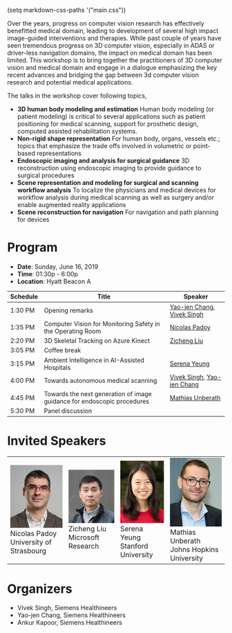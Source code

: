 (setq markdown-css-paths '("main.css"))

Over the years, progress on computer vision research has effectively benefitted medical domain, leading to development of several high impact image-guided interventions and therapies. While past couple of years have seen tremendous progress on 3D computer vision, especially in ADAS or driver-less navigation domains, the impact on medical domain has been limited. This workshop is to bring together the practitioners of 3D computer vision and medical domain and engage in a dialogue emphasizing the key recent advances and bridging the gap between 3d computer vision research and potential medical applications. 

The talks in the workshop cover following topics,
- **3D human body modeling and estimation**
Human body modeling (or patient modeling) is critical to several applications such as patient positioning for medical scanning, support for prosthetic design, computed assisted rehabilitation systems.
- **Non-rigid shape representation**
For human body, organs, vessels etc.; topics that emphasize the trade offs involved in volumetric or point-based representations
- **Endoscopic imaging and analysis for surgical guidance**
3D reconstruction using endoscopic imaging to provide guidance to surgical procedures
- **Scene representation and modeling for surgical and scanning workflow analysis** To localize the physicians and medical devices for workflow analysis during medical scanning as well as surgery and/or enable augmented reality applications
- **Scene reconstruction for navigation**
For navigation and path planning for devices

# Program
 
- **Date**: Sunday, June 16, 2019
- **Time**: 01:30p - 6:00p
- **Location**: Hyatt Beacon A

| Schedule        | Title         | Speaker       |
| --------------- | ------------- | ------------- |
| 1:30 PM  | Opening remarks  | [Yao-jen Chang](https://kevinyjchang.github.io/), [Vivek Singh](https://scholar.google.com/citations?user=E9-rksMAAAAJ&hl=en)|
| 1:35 PM  | Computer Vision for Monitoring Safety in the Operating Room  | [Nicolas Padoy](http://camma.u-strasbg.fr/npadoy) |
| 2:20 PM  | 3D Skeletal Tracking on Azure Kinect  | [Zicheng Liu](https://www.microsoft.com/en-us/research/people/zliu/) |
| 3:05 PM  | Coffee break | 
| 3:15 PM  | Ambient Intelligence in AI-Assisted Hospitals | [Serena Yeung](http://ai.stanford.edu/~syyeung/) |
| 4:00 PM  | Towards autonomous medical scanning | [Vivek Singh](https://scholar.google.com/citations?user=E9-rksMAAAAJ&hl=en), [Yao-jen Chang](https://kevinyjchang.github.io/) |
| 4:45 PM  | Towards the next generation of image guidance for endoscopic procedures | [Mathias Unberath](https://www.cs.jhu.edu/faculty/mathias-unberath/) |
| 5:30 PM  | Panel discussion |

# Invited Speakers
<table>
  <tr>
    <td>
      <img src='./images/nicolas_padoy.png' width="160" /><br/>
      <font size="3">Nicolas Padoy<br/>University of Strasbourg</font>
    </td>
    <td>
      <img src='./images/zicheng_liu.png' width="164" /><br/>
      <font size="3">Zicheng Liu<br/>Microsoft Research</font>
    </td>
    <td>
      <img src='./images/serena_young.png' width="136" /><br/>
      <font size="3">Serena Yeung<br/>Stanford University</font>
    </td>
    <td>
      <img src='./images/mathias_unberath.png' width="148" /><br/>
      <font size="3">Mathias Unberath<br/>Johns Hopkins University</font>
    </td>
  </tr>
</table>

# Organizers
- Vivek Singh, Siemens Healthineers
- Yao-jen Chang, Siemens Healthineers
- Ankur Kapoor, Siemens Healthineers

